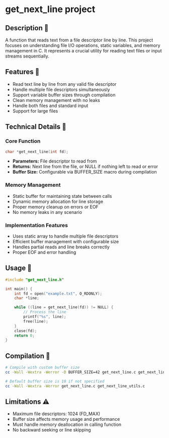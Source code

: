# get_next_line project

## Description 📖

A function that reads text from a file descriptor line by line. This project focuses on understanding file I/O operations, static variables, and memory management in C. It represents a crucial utility for reading text files or input streams sequentially.

## Features 🌟

- Read text line by line from any valid file descriptor
- Handle multiple file descriptors simultaneously
- Support variable buffer sizes through compilation
- Clean memory management with no leaks
- Handle both files and standard input
- Support for large files

## Technical Details 🔧

### Core Function
```c
char *get_next_line(int fd);
```
- **Parameters:** File descriptor to read from
- **Returns:** Next line from the file, or NULL if nothing left to read or error
- **Buffer Size:** Configurable via BUFFER_SIZE macro during compilation

### Memory Management
- Static buffer for maintaining state between calls
- Dynamic memory allocation for line storage
- Proper memory cleanup on errors or EOF
- No memory leaks in any scenario

### Implementation Features
- Uses static array to handle multiple file descriptors
- Efficient buffer management with configurable size
- Handles partial reads and line breaks correctly
- Proper EOF and error handling

## Usage 🚀

```c
#include "get_next_line.h"

int main() {
    int fd = open("example.txt", O_RDONLY);
    char *line;

    while ((line = get_next_line(fd)) != NULL) {
        // Process the line
        printf("%s", line);
        free(line);
    }
    close(fd);
    return 0;
}
```

## Compilation 🔨

```bash
# Compile with custom buffer size
cc -Wall -Wextra -Werror -D BUFFER_SIZE=42 get_next_line.c get_next_line_utils.c

# Default buffer size is 10 if not specified
cc -Wall -Wextra -Werror get_next_line.c get_next_line_utils.c
```

## Limitations ⚠️

- Maximum file descriptors: 1024 (FD_MAX)
- Buffer size affects memory usage and performance
- Must handle memory deallocation in calling function
- No backward seeking or line skipping
